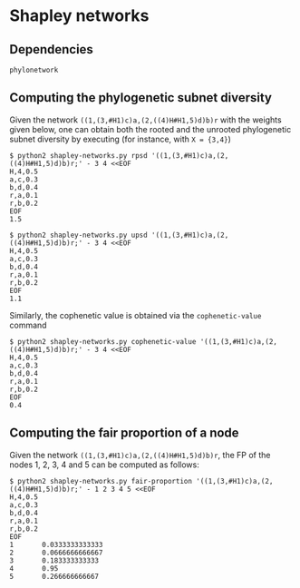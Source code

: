 # Shapley networks

## Dependencies

`phylonetwork`

## Computing the phylogenetic subnet diversity

Given the network `((1,(3,#H1)c)a,(2,((4)H#H1,5)d)b)r` with the weights given
below, one can obtain both the rooted and the unrooted phylogenetic subnet
diversity by executing (for instance, with `X = {3,4}`)
```
$ python2 shapley-networks.py rpsd '((1,(3,#H1)c)a,(2,((4)H#H1,5)d)b)r;' - 3 4 <<EOF
H,4,0.5
a,c,0.3
b,d,0.4
r,a,0.1
r,b,0.2
EOF
1.5

$ python2 shapley-networks.py upsd '((1,(3,#H1)c)a,(2,((4)H#H1,5)d)b)r;' - 3 4 <<EOF
H,4,0.5
a,c,0.3
b,d,0.4
r,a,0.1
r,b,0.2
EOF
1.1
```

Similarly, the cophenetic value is obtained via the `cophenetic-value` command
```
$ python2 shapley-networks.py cophenetic-value '((1,(3,#H1)c)a,(2,((4)H#H1,5)d)b)r;' - 3 4 <<EOF
H,4,0.5
a,c,0.3
b,d,0.4
r,a,0.1
r,b,0.2
EOF
0.4
```

## Computing the fair proportion of a node

Given the network `((1,(3,#H1)c)a,(2,((4)H#H1,5)d)b)r`, the FP of the nodes 1,
2, 3, 4 and 5 can be computed as follows:
```
$ python2 shapley-networks.py fair-proportion '((1,(3,#H1)c)a,(2,((4)H#H1,5)d)b)r;' - 1 2 3 4 5 <<EOF
H,4,0.5
a,c,0.3
b,d,0.4
r,a,0.1
r,b,0.2
EOF
1       0.0333333333333
2       0.0666666666667
3       0.183333333333
4       0.95
5       0.266666666667
```
